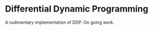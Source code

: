 Differential Dynamic Programming
================================

A rudimentary implementation of DDP. On going work.
